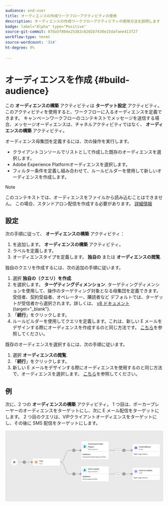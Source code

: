 ```yaml
---
audience: end-user
title: オーディエンスの作成ワークフローアクティビティの使用
description: オーディエンスの作成ワークフローアクティビティの使用方法を説明します
badge: label="Alpha" type="Positive"
source-git-commit: 07da5f804e25382c6202b7438e15dafaee413f27
workflow-type: tm+mt
source-wordcount: '314'
ht-degree: 9%

---
```



# オーディエンスを作成 {#build-audience}

この **オーディエンスの構築** アクティビティは **ターゲット設定** アクティビティ。 このアクティビティを使用すると、ワークフローに入るオーディエンスを定義できます。 キャンペーンワークフローのコンテキストでメッセージを送信する場合、メッセージオーディエンスは、チャネルアクティビティではなく、 **オーディエンスの構築** アクティビティ。

オーディエンス母集団を定義するには、次の操作を実行します。

* クライアントコンソールでリストとして作成した既存のオーディエンスを選択します。
* Adobe Experience Platformオーディエンスを選択します。
* フィルター条件を定義し組み合わせて、ルールビルダーを使用して新しいオーディエンスを作成します。

>[!NOTE]
>
>このコンテキストでは、オーディエンスをファイルから読み込むことはできません。 この場合、スタンドアロン配信を作成する必要があります。 [詳細情報](../../audience/about-audiences.md)

<!--
The **Build audience** activity can be placed at the beginning of the workflow or after any other activity. Any activity can be placed after the **Build audience**.
-->

## 設定

次の手順に従って、 **オーディエンスの構築** アクティビティ：

1. を追加します。 **オーディエンスの構築** アクティビティ。
1. ラベルを定義します。
1. オーディエンスタイプを定義します。 **独自の** または **オーディエンスの閲覧**.

独自のクエリを作成するには、次の追加の手順に従います。

1. 選択 **独自の（クエリ）を作成**.
1. を選択します。 **ターゲティングディメンション**. ターゲティングディメンションを使用して、操作のターゲティング対象となる母集団を定義できます。受信者、契約受益者、オペレーター、購読者など デフォルトでは、ターゲットが受信者から選択されます。詳しくは、 [v8 ドキュメント](https://experienceleague.adobe.com/docs/campaign/automation/workflows/introduction/wf-type/targeting-workflows.html#targeting-and-filtering-dimensions){target="_blank"}.
1. 「**続行**」をクリックします。
1. ルールビルダーを使用してクエリを定義します。これは、新しい E メールをデザインする際にオーディエンスを作成するのと同じ方法です。 [こちら](../../audience/segment-builder.md)を参照してください。

既存のオーディエンスを選択するには、次の手順に従います。

1. 選択 **オーディエンスの閲覧**.
1. 「**続行**」をクリックします。
1. 新しい E メールをデザインする際にオーディエンスを使用するのと同じ方法で、オーディエンスを選択します。 [こちら](../../audience/add-audience.md)を参照してください。

## 例

次に、2 つの **オーディエンスの構築** アクティビティ。 1 つ目は、ポーカープレーヤーのオーディエンスをターゲットにし、次に E メール配信をターゲットにします。 2 つ目のクエリは、VIPクライアントオーディエンスをターゲットにし、その後に SMS 配信をターゲットにします。

![](../assets/workflow-audience-example.png)